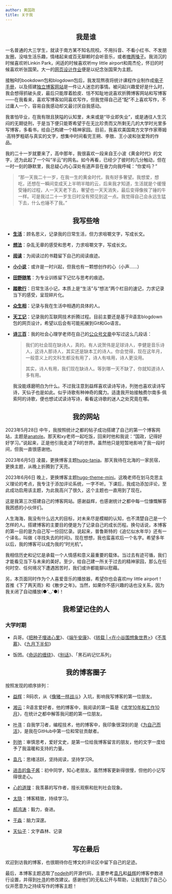 ```yaml
---
author: 黄国政
title: 关于我
---
```


<style>
h2 {
  text-align: center;
  font-weight: bold;
}
</style>

## 我是谁

一名普通的大三学生，就读于南方某不知名院校。不用抖音、不看小红书、不发朋友圈，没啥生活乐趣，情绪起来或百无聊赖时会听音乐，或者[嗷两嗓子](https://guozheng.rbind.io/music/)。我消沉的时候喜欢听Linkin Park，闲适的时候喜欢听my little airport和周杰伦，怀旧的时候喜欢听张国荣。大一的[网页设计作业](https://Leslie-Cheung.netlify.app)便是以纪念张国荣为主题。

接触R的bookdown包和blogdown包后，我发现熬夜将统计课程作业制作成[电子手册](https://residualsun1.github.io/Amos_sample/)，以及搭建[独立博客网站](https://guozheng.rbind.io)是一件让人迷恋的事情。被问起兴趣爱好是什么时，我会想得抓破头皮，最后只能厚着脸皮、恬不知耻地说喜欢折腾博客网站和写博客——在我看来，喜欢写博客如同喜欢写作，但我觉得自己还“配”不上喜欢写作，不过庸人一个，容易自我感动却又最讨厌自我感动。

我害怕毕业，在我有限且狭隘的认知里，未来或是“毕业即失业”，或是通往人生沉闷的无期徒刑，于是当下便只能寄希望于在无比珍贵而又所剩无几的大学时光里多写博客，多看书，给自己构建一个精神家园。目前，我喜欢美国南方文学作家蒂姆·高特罗粗砺与真实的文字，想集中时间看完王朔、李敖、王小波和张爱玲的作品。

我的二十一岁就要来了，高中那年，我很喜欢一段来自王小波《黄金时代》的文字，还为此起了一个叫“半云”的网名。如今再看，已经少了彼时的几分触动，但在一时一刻的静默里，我总疑心内心深处有道声音在奋力向我呼喊：“你爱吗？”

> “那一天我二十一岁，在我一生的黄金时代，我有好多奢望。我想爱，想吃，还想在一瞬间变成天上半明半暗的云，后来我才知道，生活就是个缓慢受锤的过程，人一天天老下去，奢望也一天天消失，最后变得像挨了锤的牛一样。可是我过二十一岁生日时没有预见到这一点。我觉得自己会永远生猛下去，什么也锤不了我。”

## 我写些啥

- [**生活**](https://guozheng.rbind.io/tags/生活/)：顾名思义，记录我的日常生活，但力求咀嚼文字，写成长文。

- [**想法**](https://guozheng.rbind.io/tags/想法/)：杂乱无章的感受和思考，力求咀嚼文字，写成长文。

- [**阅读**](https://guozheng.rbind.io/tags/阅读/)：为阅读过的书籍留下自己的阅读痕迹。

- [**小小说**](https://guozheng.rbind.io/tags/小小说/)：或许是一时兴起，但我也有一颗想创作的心（小声……）

- [**田野随笔**](https://guozheng.rbind.io/tags/田野随笔/)：为专业训练留下记忆与思考的痕迹。

- [**踏歌行**](https://guozheng.rbind.io/tags/踏歌行/)：日常生活小记，本质上是“生活”与“想法”两个栏目的速记，力求记录当下的感受，呈现碎片化。

- [**众生相**](https://guozheng.rbind.io/tags/众生相/)：记录与我在生活中相遇的具体的人。

- [**天工记**](https://guozheng.rbind.io/tags/天工记/)：记录我的互联网技术折腾过程。目前主要还是基于R语言blogdown包的网页设计，希望以后会有可能拓展到Git和Go语言。

- [**诗三百**](https://guozheng.rbind.io/tags/诗三百/)：我的社会心理学老师在自己的[公众号文章](https://mp.weixin.qq.com/s/SQGL2dlrWcHUPFzVRy-U0g)中写过这么几段话：

  > 我们的社会现在缺诗人，真的。有人说贺伟是足球诗人，李健是音乐诗人，这诗人那诗人，其实还是缺本工的诗人。你会觉得，现在这年月，一般意义上的文科生都没有用了，诗人有啥用，诗人更没用。
  >
  >   其实，诗人有用，我们现在缺诗人。等到哪一天不缺了，你就知道诗人多有用。

  我没能琢磨明白为什么。不过我注意到益辉喜欢读诗写诗，列弛也喜欢读诗写诗，天仙子也是如此。似乎诗歌有种神奇的魔力。适逢我开始接触费尔南多·佩索阿的诗歌，便也想试试读诗写诗，看看这诗歌的迷人之处究竟在哪。

## 我的网站

2023年5月28日 中午，我按照统计之都的帖子成功搭建了自己的第一个博客网站，主题是[anatole](https://github.com/lxndrblz/anatole)。那天和xy老师一起吃饭，回来时他和我说：“国政，记得好好学习。”说起来，正是他引我走进了R的世界。虽然他只是短暂地影响了我一段时间，但我一直很感谢他。

2023年6月5日 凌晨，更换博客主题[hugo-tania](https://github.com/WingLim/hugo-tania?tab=readme-ov-file)。那天我待在北海的一家民宿，更换主题，从晚上折腾到了天亮。

2023年6月6日 晚上，更换博客主题[hugo-theme-mini](https://github.com/nodejh/hugo-theme-mini)。这晚老师在划马克思主义理论的考点，我专注于添加评论系统，一字不听。下课后，我成功添加评论，至此成功启用该主题，为此我高兴了很久，这个主题也一直用到了现在。

这是我第三次搭建自己的博客网站。感谢益辉，也感谢统计之都中每一位慷慨解答我困惑的小伙伴们。

人生海海，我没有什么远大的目标，对未来尽是模糊的认知，也不清楚自己是一个怎样的人。搭建博客的主要目的便是为了记录自己的成长历程。换句话说，本博客的第一目的是为自己写一份回忆录。说起来，普鲁斯特的《追忆似水年华》还有一个译名，叫做《寻找失去的时间》。现在想想，我也蛮喜欢后一个名字。希望多年以后，我的博客可以成为我的“时光机”。

我相信历史和记忆是承载一个人情感和意义最重要的载体。当过去有迹可循，我们才能看见当下与未来的美好。至少，给自己建一所关于过去的精神家园，那么在任何时空、任何境况下遭遇困苦时，我们或许都能聊以慰藉。

另，本页面同时作为个人喜爱音乐的播放器，希望你也会喜欢my little airport！首推《下了两天雨》和《散步之年》。当然，如果你不感兴趣的话也没关系，因为我关闭了自动播放(●'◡'●)！

## 我希望记住的人

### 大学时期

* 兵哥。《[把种子埋进心里](https://guozheng.rbind.io/posts/2023/06/seed-in-heart/)》、《[端午安康](https://guozheng.rbind.io/posts/2023/06/zongzi/)》、《[转载 | <在小谷围想象世界>](https://guozheng.rbind.io/posts/2023/08/image-world-in-xiaoguwei/)》《[不羡慕](https://guozheng.rbind.io/posts/2023/09/no-envy/)》、《[九月下半旬](https://guozheng.rbind.io/posts/2023/10/late-september-summary/)》

* 饭团。《[命运的缠绕](http://localhost:4321/posts/2023/11/the-twist-of-fate/)》、《[别话](http://localhost:4321/posts/2024/02/biehua/)》、「黑石屿记忆系列」

## 我的博客圈子

按照发现的顺序排列：

* [益辉](https://yihui.org)：R码农，从《[像猪一样战斗](https://yihui.org/cn/2010/12/fighting-like-a-pig/)》入坑，影响我写博客的第一位朋友。

* [湘云](https://xiangyun.rbind.io)：R语言爱好者，他的博客中，我阅读的第一篇是《[求学10年和工作10月](https://xiangyun.rbind.io/2020/08/ten-years-ten-months/)》，在统计之都中解答我问题的第一位朋友。

* [叶寻](https://cyrusyip.org)：自我学习者，编程技术，他的博客中，我印象很深刻的是《[为自己而活](https://cyrusyip.org/zh-cn/post/2021/02/18/live-for-myself/)》，是我在GitHub中第一位和常驻贡献者。

* [列弛](https://www.liechi.org)：审慎思考，爱好文史，是第一位给我博客留言的朋友，他的文字一度给予了我温暖和支持的力量。

* [袁凡](https://yuanfan.rbind.io)：思绪活跃，坚持阅读，坚持学习R。

* [进击的鱼子酱](https://dylanyu233.rbind.io)：初中同学，知心老朋友。虽然博客更新得很慢，但他的小记写得很走心。

* [心的道理](https://stephenleng.com/)：我羡慕的写作者，擅长观察和批判社会现象。

* [太隐](https://wangyurui.com/)：博客精致，持续学习。

* [郝鸿涛](https://hongtaoh.com/)：毅力，奋进。

* [于淼](https://yufree.cn/)：脑力深邃。

* [天仙子](https://tianxianzi.me/)：文字森林、记录

## 写在最后

欢迎到访我的博客，也很期待你在博文的评论区中留下自己的足迹。

最后，本博客主题选取了[nodejh](https://github.com/nodejh/hugo-theme-mini)的开源代码，主要参考[袁凡](https://yuanfan.rbind.io)和[益辉](https://yihui.org)的博客参数进行设置，并得到[叶寻](https://cyrusyip.org)的修改建议。感谢他们的无私公开与帮助，让我找到了自己心仪并愿意为之持续写作的博客主题！